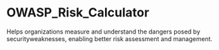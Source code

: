 # OWASP_Risk_Calculator
Helps organizations measure and understand the dangers posed by securityweaknesses, enabling better risk assessment and management.

